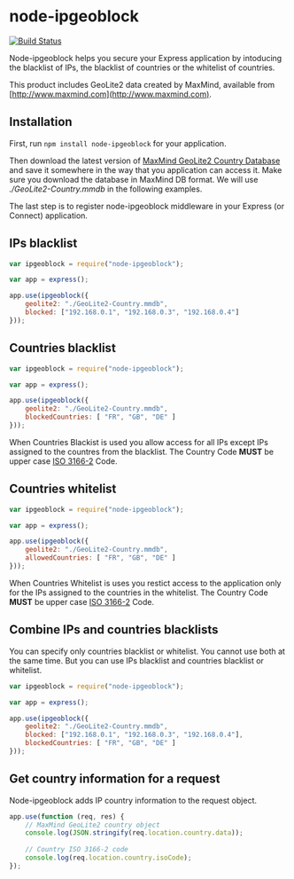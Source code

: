 node-ipgeoblock 
===============

[![Build Status](https://travis-ci.org/ilich/node-ipgeoblock.svg?branch=master)](https://travis-ci.org/ilich/node-ipgeoblock)

Node-ipgeoblock helps you secure your Express application by intoducing the blacklist of IPs, the blacklist of countries or the whitelist of countries. 

This product includes GeoLite2 data created by MaxMind, available from [http://www.maxmind.com](http://www.maxmind.com).

Installation
------------

First, run `npm install node-ipgeoblock` for your application. 

Then download the latest version of [MaxMind GeoLite2 Country Database](https://dev.maxmind.com/geoip/geoip2/geolite2/) and save it somewhere in the way that you application can access it. Make sure you download the database in MaxMind DB format. We will use *./GeoLite2-Country.mmdb* in the following examples.

The last step is to register node-ipgeoblock middleware in your Express (or Connect) application.

IPs blacklist
---------------------

```javascript
var ipgeoblock = require("node-ipgeoblock");

var app = express();

app.use(ipgeoblock({
	geolite2: "./GeoLite2-Country.mmdb",
	blocked: ["192.168.0.1", "192.168.0.3", "192.168.0.4"]
}));
```

Countries blacklist
--------------------------

```javascript
var ipgeoblock = require("node-ipgeoblock");

var app = express();

app.use(ipgeoblock({
	geolite2: "./GeoLite2-Country.mmdb",
	blockedCountries: [ "FR", "GB", "DE" ]
}));
```

When Countries Blackist is used you allow access for all IPs except IPs assigned to the countres from the blacklist. The Country Code **MUST** be upper case [ISO 3166-2](https://en.wikipedia.org/wiki/ISO_3166-2) Code.

Countries whitelist
--------------------------

```javascript
var ipgeoblock = require("node-ipgeoblock");

var app = express();

app.use(ipgeoblock({
	geolite2: "./GeoLite2-Country.mmdb",
	allowedCountries: [ "FR", "GB", "DE" ]
}));
```

When Countries Whitelist is uses you restict access to the application only for the IPs assigned to the countries in the whitelist. The Country Code **MUST** be upper case [ISO 3166-2](https://en.wikipedia.org/wiki/ISO_3166-2) Code.

Combine IPs and countries blacklists
------------------------------------------

You can specify only countries blacklist or whitelist. You cannot use both at the same time. But you can use IPs blacklist and countries blacklist or whitelist.

```javascript
var ipgeoblock = require("node-ipgeoblock");

var app = express();

app.use(ipgeoblock({
	geolite2: "./GeoLite2-Country.mmdb",
	blocked: ["192.168.0.1", "192.168.0.3", "192.168.0.4"],
	blockedCountries: [ "FR", "GB", "DE" ]
}));
```

Get country information for a request
--------------------------------------------

Node-ipgeoblock adds IP country information to the request object.

```javascript
app.use(function (req, res) {
	// MaxMind GeoLite2 country object
	console.log(JSON.stringify(req.location.country.data));
	
	// Country ISO 3166-2 code
	console.log(req.location.country.isoCode);
});
```
